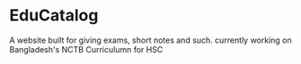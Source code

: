 # EduCatalog
A website built for giving exams, short notes and such. currently working on Bangladesh's NCTB Curriculumn for HSC
